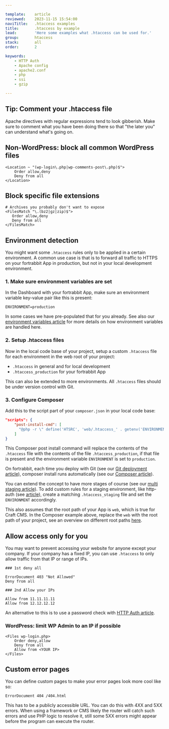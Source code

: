 ```yaml
---

template:    article
reviewed:    2023-11-15 15:54:00
naviTitle:   .htaccess examples
title:       .htaccess by example
lead:        'Here some examples what .htaccess can be used for.'
group:       htaccess
stack:       all
order:       2

keywords:
    - HTTP Auth
    - Apache config
    - apache2.conf
    - php
    - ssi
    - gzip

---
```


## Tip: Comment your .htaccess file

Apache directives with regular expressions tend to look gibberish. Make sure to comment what you have been doing there so that "the later you" can understand what's going on.

## Non-WordPress: block all common WordPress files

```plain
<Location ~ "(wp-login\.php|wp-comments-post\.php)$">
    Order allow,deny
    Deny from all
</Location>
```

## Block specific file extensions

```plain
# Archives you probably don't want to expose
<FilesMatch "\.(bz2|gz|zip)$">
   Order allow,deny
   Deny from all
</FilesMatch>
```

## Environment detection

You might want some `.htaccess` rules only to be applied in a certain environment. A common use case is that is to forward all traffic to HTTPS on your fortrabbit App in production, but not in your local development environment.

### 1. Make sure environment variables are set

In the Dashboard with your fortrabbit App, make sure an environment variable key-value pair like this is present:

```.env
ENVIRONMENT=production
```

In some cases we have pre-populated that for you already. See also our [environment variables article](/env-vars) for more details on how environment variables are handled here.

### 2. Setup .htaccess files

Now in the local code base of your project, setup a custom `.htaccess` file for each environment in the web root of your project: 

* `.htaccess` in general and for local development
* `.htaccess_production` for your fortrabbit App

This can also be extended to more environments. All `.htaccess` files should be under version control with Git.

### 3. Configure Composer

Add this to the script part of your `composer.json` in your local code base:

```json
"scripts": {
    "post-install-cmd": [
      "@php -r \" define('HTSRC', 'web/.htaccess_' . getenv('ENVIRONMENT')); echo (file_exists(HTSRC) && copy(HTSRC, 'web/.htaccess')) ? HTSRC.' copied to web/.htaccess'.PHP_EOL : ''; \""
    ]
}
```

This Composer post install command will replace the contents of the `.htaccess` file with the contents of the file `.htaccess_production`, if that file is present and the environment variable `ENVIRONMENT` is set to `production`.

On fortrabbit, each time you deploy with Git (see our [Git deployment article](/git-deployment)), composer install runs automatically (see our [Composer article](/composer)).

You can extend the concept to have more stages of course (see our [multi staging article](/multi-staging)). To add custom rules for a staging environment, like http-auth (see [article](/http-auth)), create a matching `.htaccess_staging` file and set the `ENVIRONMENT` accordingly.

This also assumes that the root path of your App is `web`, which is true for Craft CMS. In the Composer example above, replace the `web` with the root path of your project, see an overview on different root paths [here](/app#toc-root-path).

## Allow access only for you

You may want to prevent accessing your website for anyone except your company. If your company has a fixed IP, you can use `.htaccess` to only allow traffic from that IP or range of IPs.

```
### 1st deny all

ErrorDocument 403 "Not Allowed"
Deny from all

### 2nd Allow your IPs 

Allow from 11.11.11.11
Allow from 12.12.12.12
```

An alternative to this is to use a password check with [HTTP Auth article](/http-auth).

### WordPress: limit WP Admin to an IP if possible

```plain
<Files wp-login.php>
    Order deny,allow
    Deny from all
    Allow from <YOUR IP>
</Files>
```

## Custom error pages

You can define custom pages to make your error pages look more cool like so:

```htaccess
ErrorDocument 404 /404.html
```

This has to be a publicly accessible URL. You can do this with 4XX and 5XX errors. When using a framework or CMS likely the router will catch such errors and use PHP logic to resolve it, still some 5XX errors might appear before the program can execute the router.
